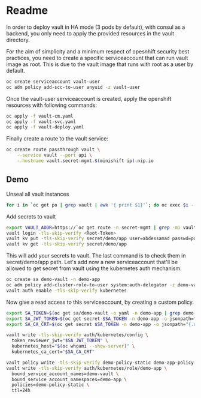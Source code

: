 # Readme

In order to deploy vault in HA mode (3 pods by default), with consul as a backend, you only need to apply the provided resources in the vault directory.

For the aim of simplicity and a minimum respect of opesnhift security best practices, you need to create a specific serviceaccount that can run vault image as root. This is due to the vault image that runs with root as a user by default.

```bash
oc create serviceaccount vault-user
oc adm policy add-scc-to-user anyuid -z vault-user
```

Once the vault-user serviceaccount is created, apply the openshift resources with following commands:

```bash
oc apply -f vault-cm.yaml
oc apply -f vault-svc.yaml
oc apply -f vault-deploy.yaml
```

Finally create a route to the vault service:

```bash
oc create route passthrough vault \
    --service vault --port api \
    --hostname vault.secret-mgmt.$(minishift ip).nip.io
```

## Demo

Unseal all vault instances

```bash
for i in `oc get po | grep vault | awk '{ print $1}'`; do oc exec $i -- vault unseal -tls-skip-verify <Root Token>; done;
```

Add secrets to vault

```bash
export VAULT_ADDR=https://`oc get route -n secret-mgmt | grep -m1 vault | awk '{print $2}'`
vault login -tls-skip-verify <Root-Token>
vault kv put -tls-skip-verify secret/demo/app user=abdessamad passwd=pass
vault kv get -tls-skip-verify secret/demo/app
```

This will add your secrets to vault. The last command is to check them in secret/demo/app path.
Let's add now a new serviceaccount that'll be allowed to get secret from vault using the kubernetes auth mechanism.

```bash
oc create sa demo-vault -n demo-app
oc adm policy add-cluster-role-to-user system:auth-delegator -z demo-vault -n demo-app
vault auth enable -tls-skip-verify kubernetes
```

Now give a read access to this serviceaccount, by creating a custom policy.

```bash
export SA_TOKEN=$(oc get sa/demo-vault -o yaml -n demo-app | grep demo-vault-token | awk '{print $3}')
export SA_JWT_TOKEN=$(oc get secret $SA_TOKEN -n demo-app -o jsonpath="{.data.token}" | base64 --decode; echo)
export SA_CA_CRT=$(oc get secret $SA_TOKEN -n demo-app -o jsonpath="{.data['ca\.crt']}" | base64 --decode; echo)

vault write -tls-skip-verify auth/kubernetes/config \
  token_reviewer_jwt="$SA_JWT_TOKEN" \
  kubernetes_host="$(oc whoami --show-server)" \
  kubernetes_ca_cert="$SA_CA_CRT"

vault policy write -tls-skip-verify demo-policy-static demo-app-policy-static.hcl
vault write -tls-skip-verify auth/kubernetes/role/demo-app \
  bound_service_account_names=demo-vault \
  bound_service_account_namespaces=demo-app \
  policies=demo-policy-static \
  ttl=24h
```
